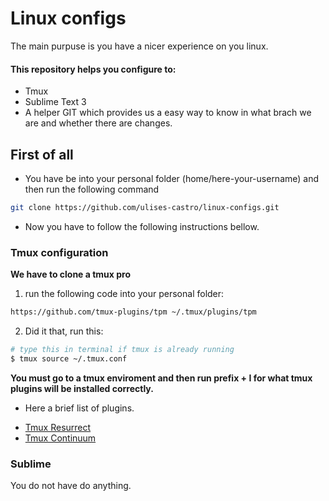# Linux configs

The main purpuse is you have a nicer experience on you linux.

#### This repository helps you configure to:

* Tmux
* Sublime Text 3
* A helper GIT which provides us a easy way to know in what brach we are and whether there are changes.

## First of all

* You have be into your personal folder (home/here-your-username) and then run the following command  

```bash
git clone https://github.com/ulises-castro/linux-configs.git
```

* Now you have to follow the following instructions bellow.

### Tmux configuration

**We have to clone a tmux pro**

1. run the following code into your personal folder:

```bash
https://github.com/tmux-plugins/tpm ~/.tmux/plugins/tpm
```

2. Did it that, run this:
````bash
# type this in terminal if tmux is already running
$ tmux source ~/.tmux.conf
````

**You must go to a tmux enviroment and then run prefix + I for what tmux plugins will be installed correctly.**

- Here a brief list of plugins.

* [Tmux Resurrect](http://github.com/tmux-plugins/tmux-resurrect)
* [Tmux Continuum](http://github.com/tmux-plugins/tmux-continuum)

### Sublime

You do not have do anything.
